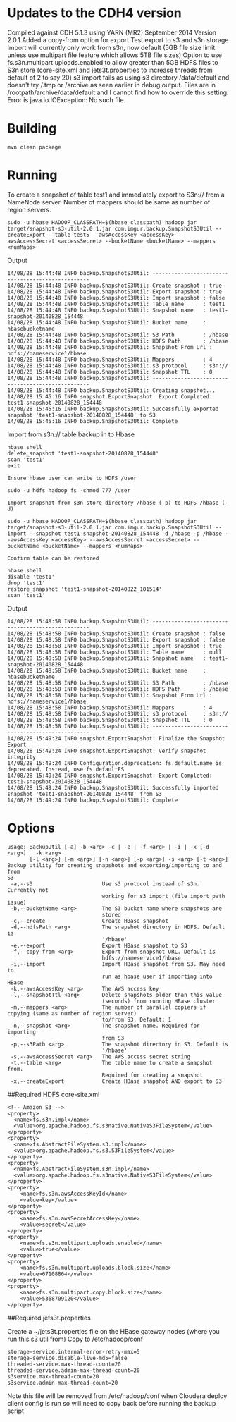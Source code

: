# Updates to the CDH4 version

Compiled against CDH 5.1.3 using YARN (MR2) September 2014
Version 2.0.1
Added a copy-from option for export
Test export to s3 and s3n storage
Import will currently only work from s3n, now default (5GB file size limit unless use multipart file feature which allows 5TB file sizes)
Option to use fs.s3n.multipart.uploads.enabled to allow greater than 5GB HDFS files to S3n store (core-site.xml and jets3t.properties to increase threads from default of 2 to say 20)
s3 import fails as using s3 directory /data/default and doesn't try /.tmp or /archive as seen earlier in debug output. Files are in /rootpath/archive/data/default and I cannot find how to override this setting. Error is java.io.IOException: No such file.

# Building
```
mvn clean package
```

# Running

To create a snapshot of table test1 and immediately export to S3n:// from a NameNode server. Number of mappers should be same as number of region servers.

```
sudo -u hbase HADOOP_CLASSPATH=$(hbase classpath) hadoop jar target/snapshot-s3-util-2.0.1.jar com.imgur.backup.SnapshotS3Util --createExport --table test5 --awsAccessKey <accessKey> --awsAccessSecret <accessSecret> --bucketName <bucketName> --mappers <numMaps>
```
Output
```
14/08/28 15:44:48 INFO backup.SnapshotS3Util: --------------------------------------------------
14/08/28 15:44:48 INFO backup.SnapshotS3Util: Create snapshot : true
14/08/28 15:44:48 INFO backup.SnapshotS3Util: Export snapshot : true
14/08/28 15:44:48 INFO backup.SnapshotS3Util: Import snapshot : false
14/08/28 15:44:48 INFO backup.SnapshotS3Util: Table name      : test1
14/08/28 15:44:48 INFO backup.SnapshotS3Util: Snapshot name   : test1-snapshot-20140828_154448
14/08/28 15:44:48 INFO backup.SnapshotS3Util: Bucket name     : hbasebucketname
14/08/28 15:44:48 INFO backup.SnapshotS3Util: S3 Path         : /hbase
14/08/28 15:44:48 INFO backup.SnapshotS3Util: HDFS Path       : /hbase
14/08/28 15:44:48 INFO backup.SnapshotS3Util: Snapshot From Url : hdfs://nameservice1/hbase
14/08/28 15:44:48 INFO backup.SnapshotS3Util: Mappers         : 4
14/08/28 15:44:48 INFO backup.SnapshotS3Util: s3 protocol     : s3n://
14/08/28 15:44:48 INFO backup.SnapshotS3Util: Snapshot TTL    : 0
14/08/28 15:44:48 INFO backup.SnapshotS3Util: --------------------------------------------------
14/08/28 15:44:48 INFO backup.SnapshotS3Util: Creating snapshot...
14/08/28 15:45:16 INFO snapshot.ExportSnapshot: Export Completed: test1-snapshot-20140828_154448
14/08/28 15:45:16 INFO backup.SnapshotS3Util: Successfully exported snapshot 'test1-snapshot-20140828_154448' to S3
14/08/28 15:45:16 INFO backup.SnapshotS3Util: Complete

```
Import from s3n:// table backup in to Hbase

```
hbase shell
delete_snapshot 'test1-snapshot-20140828_154448'
scan 'test1'
exit

Ensure hbase user can write to HDFS /user

sudo -u hdfs hadoop fs -chmod 777 /user

Import snapshot from s3n store directory /hbase (-p) to HDFS /hbase (-d)

sudo -u hbase HADOOP_CLASSPATH=$(hbase classpath) hadoop jar target/snapshot-s3-util-2.0.1.jar com.imgur.backup.SnapshotS3Util --import --snapshot test1-snapshot-20140828_154448 -d /hbase -p /hbase --awsAccessKey <accessKey> --awsAccessSecret <accessSecret> --bucketName <bucketName> --mappers <numMaps>

Confirm table can be restored

hbase shell
disable 'test1'
drop 'test1'
restore_snapshot 'test1-snapshot-20140822_101514'
scan 'test1' 
```

Output
```
14/08/28 15:48:58 INFO backup.SnapshotS3Util: --------------------------------------------------
14/08/28 15:48:58 INFO backup.SnapshotS3Util: Create snapshot : false
14/08/28 15:48:58 INFO backup.SnapshotS3Util: Export snapshot : false
14/08/28 15:48:58 INFO backup.SnapshotS3Util: Import snapshot : true
14/08/28 15:48:58 INFO backup.SnapshotS3Util: Table name      : null
14/08/28 15:48:58 INFO backup.SnapshotS3Util: Snapshot name   : test1-snapshot-20140828_154448
14/08/28 15:48:58 INFO backup.SnapshotS3Util: Bucket name     : hbasebucketname
14/08/28 15:48:58 INFO backup.SnapshotS3Util: S3 Path         : /hbase
14/08/28 15:48:58 INFO backup.SnapshotS3Util: HDFS Path       : /hbase
14/08/28 15:48:58 INFO backup.SnapshotS3Util: Snapshot From Url : hdfs://nameservice1/hbase
14/08/28 15:48:58 INFO backup.SnapshotS3Util: Mappers         : 4
14/08/28 15:48:58 INFO backup.SnapshotS3Util: s3 protocol     : s3n://
14/08/28 15:48:58 INFO backup.SnapshotS3Util: Snapshot TTL    : 0
14/08/28 15:48:58 INFO backup.SnapshotS3Util: --------------------------------------------------
14/08/28 15:49:24 INFO snapshot.ExportSnapshot: Finalize the Snapshot Export
14/08/28 15:49:24 INFO snapshot.ExportSnapshot: Verify snapshot integrity
14/08/28 15:49:24 INFO Configuration.deprecation: fs.default.name is deprecated. Instead, use fs.defaultFS
14/08/28 15:49:24 INFO snapshot.ExportSnapshot: Export Completed: test1-snapshot-20140828_154448
14/08/28 15:49:24 INFO backup.SnapshotS3Util: Successfully imported snapshot 'test1-snapshot-20140828_154448' from S3
14/08/28 15:49:24 INFO backup.SnapshotS3Util: Complete
```
# Options
```
usage: BackupUtil [-a] -b <arg> -c | -e | -f <arg> | -i | -x [-d <arg>]   -k <arg>
       [-l <arg>] [-m <arg>] [-n <arg>] [-p <arg>] -s <arg> [-t <arg>]
Backup utility for creating snapshots and exporting/importing to and from
S3
 -a,--s3                      Use s3 protocol instead of s3n. Currently not
                              working for s3 import (file import path issue)                           
 -b,--bucketName <arg>        The S3 bucket name where snapshots are
                              stored
 -c,--create                  Create HBase snapshot
 -d,--hdfsPath <arg>          The snapshot directory in HDFS. Default is
                              '/hbase'
 -e,--export                  Export HBase snapshot to S3
 -f,--copy-from <arg>         Export from snapshot URL. Default is 
                              hdfs://nameservice1/hbase
 -i,--import                  Import HBase snapshot from S3. May need to
                              run as hbase user if importing into HBase
 -k,--awsAccessKey <arg>      The AWS access key
 -l,--snapshotTtl <arg>       Delete snapshots older than this value
                              (seconds) from running HBase cluster
 -m,--mappers <arg>           The number of parallel copiers if copying (same as number of region server)
                              to/from S3. Default: 1
 -n,--snapshot <arg>          The snapshot name. Required for importing
                              from S3
 -p,--s3Path <arg>            The snapshot directory in S3. Default is
                              '/hbase'
 -s,--awsAccessSecret <arg>   The AWS access secret string
 -t,--table <arg>             The table name to create a snapshot from.
                              Required for creating a snapshot
 -x,--createExport            Create HBase snapshot AND export to S3

```

##Required HDFS core-site.xml 

```
<!-- Amazon S3 -->
<property>
  <name>fs.s3n.impl</name>
  <value>org.apache.hadoop.fs.s3native.NativeS3FileSystem</value>
</property>
<property>
  <name>fs.AbstractFileSystem.s3.impl</name>
  <value>org.apache.hadoop.fs.s3.S3FileSystem</value>
</property>
<property>
  <name>fs.AbstractFileSystem.s3n.impl</name>
  <value>org.apache.hadoop.fs.s3native.NativeS3FileSystem</value>
</property>
<property>
    <name>fs.s3n.awsAccessKeyId</name>
    <value>key</value>
</property>
<property>
    <name>fs.s3n.awsSecretAccessKey</name>
    <value>secret</value>
</property>
<property>
    <name>fs.s3n.multipart.uploads.enabled</name>
    <value>true</value>
</property>
<property>
    <name>fs.s3n.multipart.uploads.block.size</name>
    <value>67108864</value>
</property>
<property>
    <name>fs.s3n.multipart.copy.block.size</name>
    <value>5368709120</value>
</property>
```

##Required jets3t.properties

Create a ~/jets3t.properties file on the HBase gateway nodes (where you run this s3 util from)
Copy to /etc/hadoop/conf

```
storage-service.internal-error-retry-max=5
storage-service.disable-live-md5=false
threaded-service.max-thread-count=20
threaded-service.admin-max-thread-count=20
s3service.max-thread-count=20
s3service.admin-max-thread-count=20
```

Note this file will be removed from /etc/hadoop/conf when Cloudera deploy client config is run so will
need to copy back before running the backup script
